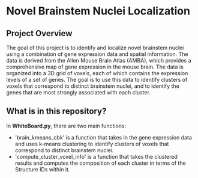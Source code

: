 # Novel Brainstem Nuclei Localization

## Project Overview

The goal of this project is to identify and localize novel brainstem nuclei using a combination of gene expression data and spatial information. The data is derived from the Allen Mouse Brain Atlas (AMBA), which provides a comprehensive map of gene expression in the mouse brain. The data is organized into a 3D grid of voxels, each of which contains the expression levels of a set of genes. The goal is to use this data to identify clusters of voxels that correspond to distinct brainstem nuclei, and to identify the genes that are most strongly associated with each cluster.

## What is in this repository?

In **WhiteBoard.py**, there are two main functions:
- 'brain_kmeans_cbk' is a function that takes in the gene expression data and uses k-means clustering to identify clusters of voxels that correspond to distinct brainstem nuclei.
- 'compute_cluster_voxel_info' is a function that takes the clustered results and computes the composition of each cluster in terms of the Structure IDs within it.




